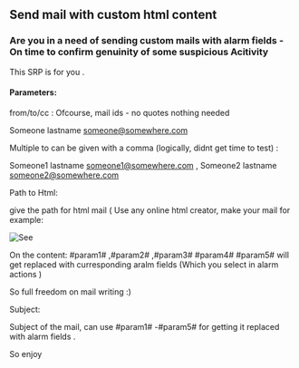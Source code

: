 ﻿## Send mail with custom html content


### Are you in a need of sending custom mails with alarm fields -On time to confirm genuinity of some suspicious Acitivity 

This SRP is for you .

#### Parameters:

from/to/cc :  Ofcourse, mail ids -  no quotes nothing needed

Someone lastname <someone@somewhere.com>

Multiple to can be given with a comma (logically, didnt get time to test) :

Someone1 lastname <someone1@somewhere.com> , Someone2 lastname <someone2@somewhere.com>

Path to Html: 

give the path for html mail ( Use any online html creator, make your mail for example:

![See](https://raw.githubusercontent.com/ubais7/Logrhythm-SRPs/master/Send_Mail/html.JPG)

On the content:  #param1# ,#param2#  ,#param3#  #param4# #param5# will get replaced with curresponding aralm fields (Which you select in alarm actions )

So full freedom on mail writing :) 

Subject:

Subject of the mail, can use #param1# -#param5# for getting it replaced with alarm fields .


So enjoy